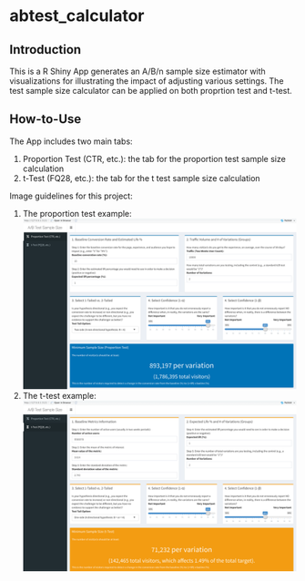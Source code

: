 # abtest_calculator

## Introduction 
This is a R Shiny App generates an A/B/n sample size estimator with visualizations for illustrating the impact of adjusting various settings. The test sample size calculator can be applied on both proprtion test and t-test. 

## How-to-Use 
The App includes two main tabs: 
1. Proportion Test (CTR, etc.): the tab for the proportion test sample size calculation 
2. t-Test (FQ28, etc.): the tab for the t test sample size calculation 

Image guidelines for this project: 

1. The proportion test example:<br/>
![The proportion test example](https://github.com/yanjin-li/abtest_calculator/blob/master/fig/proption%20test.png)
2. The t-test example:<br/>
![The t-test example](https://github.com/yanjin-li/abtest_calculator/blob/master/fig/t-test.png)

